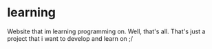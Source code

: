 # learning
Website that im learning programming on.
Well, that's all.
That's just a project that i want to develop and learn on ;/
